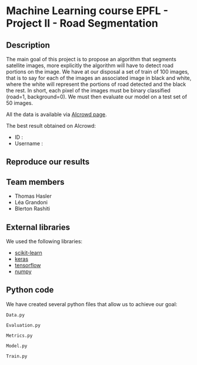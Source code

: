 # Machine Learning course EPFL - Project II -  Road Segmentation
## Description
The main goal of this project is to propose an algorithm that segments satellite images, more explicitly the algorithm will have to detect road portions on the image. We have at our disposal a set of train of 100 images, that is to say for each of the images an associated image in black and white, where the white will represent the portions of road detected and the black the rest. In short, each pixel of the images must be binary classified (road=1, background=0). We must then evaluate our model on a test set of 50 images.

All the data is available via [AIcrowd page](https://www.aicrowd.com/challenges/epfl-ml-road-segmentation).

The best result obtained on AIcrowd:
* ID :
* Username :

## Reproduce our results

## Team members
* Thomas Hasler
* Léa Grandoni
* Blerton Rashiti

## External libraries
We used the following libraries:
* [scikit-learn](https://scikit-learn.org/stable/)
* [keras](https://keras.io/)
* [tensorflow](https://www.tensorflow.org/install/)
* [numpy](https://numpy.org/)

## Python code

We have created several python files that allow us to achieve our goal:

`Data.py`

`Evaluation.py`

`Metrics.py`

`Model.py`

`Train.py`
